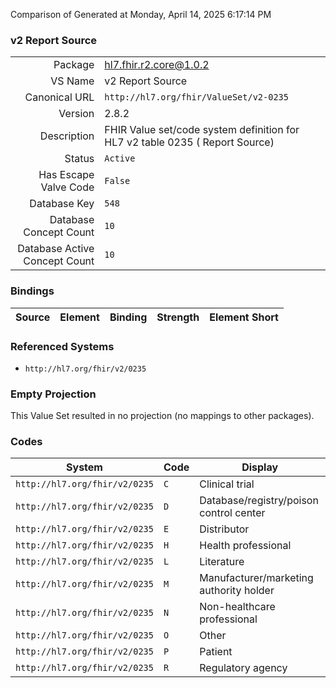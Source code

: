 Comparison of 
Generated at Monday, April 14, 2025 6:17:14 PM

### v2 Report Source

|      |     |
| ---: | --- |
| Package | hl7.fhir.r2.core@1.0.2 |
| VS Name | v2 Report Source |
| Canonical URL | `http://hl7.org/fhir/ValueSet/v2-0235` |
| Version | 2.8.2 |
| Description | FHIR Value set/code system definition for HL7 v2 table 0235 ( Report Source) |
| Status | `Active` |
| Has Escape Valve Code | `False` |
| Database Key | `548` |
| Database Concept Count | `10` |
| Database Active Concept Count | `10` |
### Bindings

| Source | Element | Binding | Strength | Element Short |
| ------ | ------- | ------- | -------- | ------------- |

### Referenced Systems

* `http://hl7.org/fhir/v2/0235`
### Empty Projection

This Value Set resulted in no projection (no mappings to other packages).

### Codes

| System | Code | Display |
| ------ | ---- | ------- |
| `http://hl7.org/fhir/v2/0235` | `C` | Clinical trial |
| `http://hl7.org/fhir/v2/0235` | `D` | Database/registry/poison control center |
| `http://hl7.org/fhir/v2/0235` | `E` | Distributor |
| `http://hl7.org/fhir/v2/0235` | `H` | Health professional |
| `http://hl7.org/fhir/v2/0235` | `L` | Literature |
| `http://hl7.org/fhir/v2/0235` | `M` | Manufacturer/marketing authority holder |
| `http://hl7.org/fhir/v2/0235` | `N` | Non-healthcare professional |
| `http://hl7.org/fhir/v2/0235` | `O` | Other |
| `http://hl7.org/fhir/v2/0235` | `P` | Patient |
| `http://hl7.org/fhir/v2/0235` | `R` | Regulatory agency |

